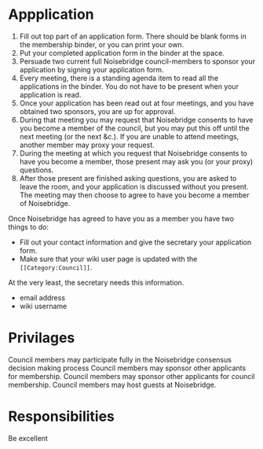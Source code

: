 Appplication
============

1. Fill out top part of an application form. There should be blank forms in the membership binder, or you can print your own.
2. Put your completed application form in the binder at the space.
3. Persuade two current full Noisebridge council-members to sponsor your application by signing your application form.
4. Every meeting, there is a standing agenda item to read all the applications in the binder. You do not have to be present when your application is read.
5. Once your application has been read out at four meetings, and you have obtained two sponsors, you are up for approval.
6. During that meeting you may request that Noisebridge consents to have you become a member of the council, but you may put this off until the next meeting (or the next &c.). If you are unable to attend meetings, another member may proxy your request.
7. During the meeting at which you request that Noisebridge consents to have you become a member, those present may ask you (or your proxy) questions.
8. After those present are finished asking questions, you are asked to leave the room, and your application is discussed without you present. The meeting may then choose to agree to have you become a member of Noisebridge. 

Once Noisebridge has agreed to have you as a member you have two things to do:

* Fill out your contact information and give the secretary your application form.
* Make sure that your wiki user page is updated with the `[[Category:Council]]`.

At the very least, the secretary needs this information.

* email address
* wiki username

Privilages
==========

Council members may participate fully in the Noisebridge consensus decision making process
Council members may sponsor other applicants for membership.
Council members may sponsor other applicants for council membership.
Council members may host guests at Noisebridge.

Responsibilities
================

Be excellent

